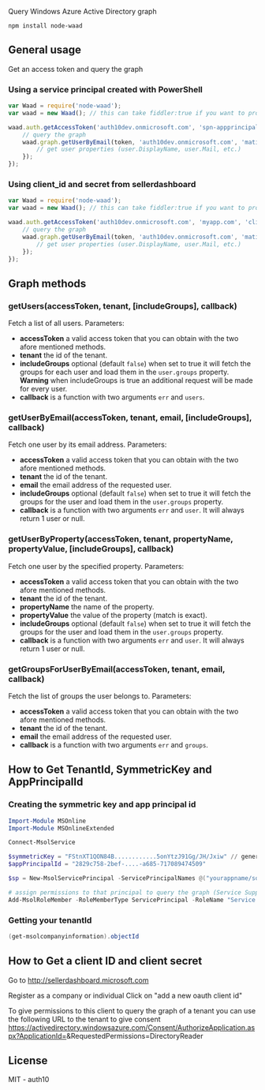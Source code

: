 Query Windows Azure Active Directory graph

```
npm install node-waad
```

## General usage

Get an access token and query the graph

### Using a service principal created with PowerShell

```js
var Waad = require('node-waad');
var waad = new Waad(); // this can take fiddler:true if you want to proxy through fiddler

waad.auth.getAccessToken('auth10dev.onmicrosoft.com', 'spn-appprincipal', 'symmetric-key-base64', function(err, token) {
    // query the graph
    waad.graph.getUserByEmail(token, 'auth10dev.onmicrosoft.com', 'matias@auth10dev.onmicrosoft.com', function(err, user) {
        // get user properties (user.DisplayName, user.Mail, etc.)
    });
});
```

### Using client_id and secret from sellerdashboard

```js
var Waad = require('node-waad');
var waad = new Waad(); // this can take fiddler:true if you want to proxy through fiddler

waad.auth.getAccessToken('auth10dev.onmicrosoft.com', 'myapp.com', 'client-id', 'client-secret', function(err, token) {
    // query the graph
    waad.graph.getUserByEmail(token, 'auth10dev.onmicrosoft.com', 'matias@auth10dev.onmicrosoft.com', function(err, user) {
        // get user properties (user.DisplayName, user.Mail, etc.)
    });
});
```

## Graph methods

### getUsers(accessToken, tenant, [includeGroups], callback)

Fetch a list of all users. Parameters:

-   **accessToken** a valid access token that you can obtain with the two afore mentioned methods.
-   **tenant** the id of the tenant. 
-   **includeGroups** optional (default ```false```) when set to true it will fetch the groups for each user and load them in the ```user.groups``` property. **Warning** when includeGroups is true an additional request will be made for every user.
-   **callback** is a function with two arguments ```err``` and ```users```.


### getUserByEmail(accessToken, tenant, email, [includeGroups], callback)

Fetch one user by its email address. Parameters:

-   **accessToken** a valid access token that you can obtain with the two afore mentioned methods.
-   **tenant** the id of the tenant.
-   **email** the email address of the requested user. 
-   **includeGroups** optional (default ```false```) when set to true it will fetch the groups for the user and load them in the ```user.groups``` property.
-   **callback** is a function with two arguments ```err``` and ```user```. It will always return 1 user or null.

### getUserByProperty(accessToken, tenant, propertyName, propertyValue, [includeGroups], callback)

Fetch one user by the specified property. Parameters:

-   **accessToken** a valid access token that you can obtain with the two afore mentioned methods.
-   **tenant** the id of the tenant.
-   **propertyName** the name of the property. 
-   **propertyValue** the value of the property (match is exact). 
-   **includeGroups** optional (default ```false```) when set to true it will fetch the groups for the user and load them in the ```user.groups``` property.
-   **callback** is a function with two arguments ```err``` and ```user```. It will always return 1 user or null.

### getGroupsForUserByEmail(accessToken, tenant, email, callback)

Fetch the list of groups the user belongs to. Parameters:

-   **accessToken** a valid access token that you can obtain with the two afore mentioned methods.
-   **tenant** the id of the tenant.
-   **email** the email address of the requested user. 
-   **callback** is a function with two arguments ```err``` and ```groups```.


## How to Get TenantId, SymmetricKey and AppPrincipalId

### Creating the symmetric key and app principal id

```powershell
Import-Module MSOnline
Import-Module MSOnlineExtended

Connect-MsolService 

$symmetricKey = "FStnXT1QON84B............5onYtzJ91Gg/JH/Jxiw" // generate one
$appPrincipalId = "2829c758-2bef-....-a685-717089474509"

$sp = New-MsolServicePrincipal -ServicePrincipalNames @("yourappname/some.host.com") -AppPrincipalId $appPrincipalId -DisplayName "yourappname" -Type Symmetric -Value $symmetricKey -Usage Verify -StartDate "1/1/2012" -EndDate "11/11/2014" 

# assign permissions to that principal to query the graph (Service Support Administrator == read, Company Administrator == readwrite)
Add-MsolRoleMember -RoleMemberType ServicePrincipal -RoleName "Service Support Administrator" -RoleMemberObjectId $sp.ObjectId
```

### Getting your tenantId

```powershell
(get-msolcompanyinformation).objectId
```

## How to Get a client ID and client secret

Go to <http://sellerdashboard.microsoft.com>

Register as a company or individual
Click on "add a new oauth client id"

To give permissions to this client to query the graph of a tenant you can use the following URL to the tenant to give consent
https://activedirectory.windowsazure.com/Consent/AuthorizeApplication.aspx?ApplicationId=<your-client-id>&RequestedPermissions=DirectoryReader

## License

MIT - auth10